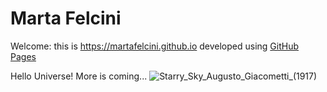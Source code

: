 # Marta Felcini
Welcome: this is https://martafelcini.github.io developed 
using <a href="https://docs.github.com/en/pages/getting-started-with-github-pages/about-github-pages">GitHub Pages</a> 

Hello Universe!
More is coming...
![Starry_Sky_Augusto_Giacometti_(1917)](https://user-images.githubusercontent.com/39876967/188236115-a7769732-4f78-44a9-95d0-adeeb070aa02.jpg)
